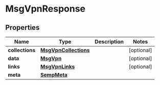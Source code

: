 
# MsgVpnResponse

## Properties
Name | Type | Description | Notes
------------ | ------------- | ------------- | -------------
**collections** | [**MsgVpnCollections**](MsgVpnCollections.md) |  |  [optional]
**data** | [**MsgVpn**](MsgVpn.md) |  |  [optional]
**links** | [**MsgVpnLinks**](MsgVpnLinks.md) |  |  [optional]
**meta** | [**SempMeta**](SempMeta.md) |  | 



